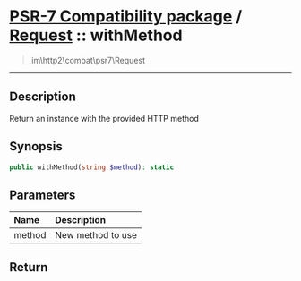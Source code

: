 # [PSR-7 Compatibility package](combat.md) / [Request](combat-Request.md) :: withMethod
 > im\http2\combat\psr7\Request
____

## Description
Return an instance with the provided HTTP method

## Synopsis
```php
public withMethod(string $method): static
```

## Parameters
| Name | Description |
| :--- | :---------- |
| method | New method to use |

## Return

